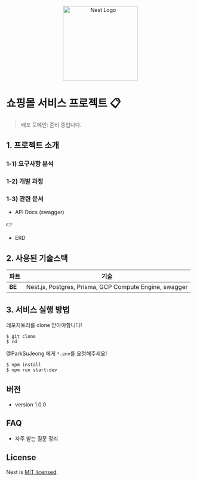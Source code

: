 <p align="center">
  <a href="http://nestjs.com/" target="blank"><img src="https://nestjs.com/img/logo-small.svg" width="200" alt="Nest Logo" /></a>
</p>

[circleci-image]: https://img.shields.io/circleci/build/github/nestjs/nest/master?token=abc123def456
[circleci-url]: https://circleci.com/gh/nestjs/nest

# 쇼핑몰 서비스 프로젝트 📋

> 배포 도메인: 준비 중입니다.

## 1. 프로젝트 소개

### 1-1) 요구사항 분석

### 1-2) 개발 과정

### 1-3) 관련 문서

- API Docs (swagger)

👉

- ERD

## 2. 사용된 기술스택

| 파트   | 기술                                                   |
| ------ | ------------------------------------------------------ |
| **BE** | Nest.js, Postgres, Prisma, GCP Compute Engine, swagger |

## 3. 서비스 실행 방법

레포지토리를 clone 받아야합니다!

```shell
$ git clone
$ cd
```

@ParkSuJeong 에게 `*.env`를 요청해주세요!

```shell
$ npm install
$ npm run start:dev
```

## 버전

- version 1.0.0

## FAQ

- 자주 받는 질문 정리

## License

Nest is [MIT licensed](LICENSE).
